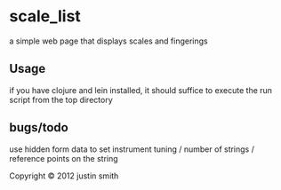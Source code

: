 # scale_list

a simple web page that displays scales and fingerings

## Usage

if you have clojure and lein installed, it should suffice to execute the
run script from the top directory

## bugs/todo
use hidden form data to set instrument tuning / number of strings /
reference points on the string

Copyright © 2012 justin smith


